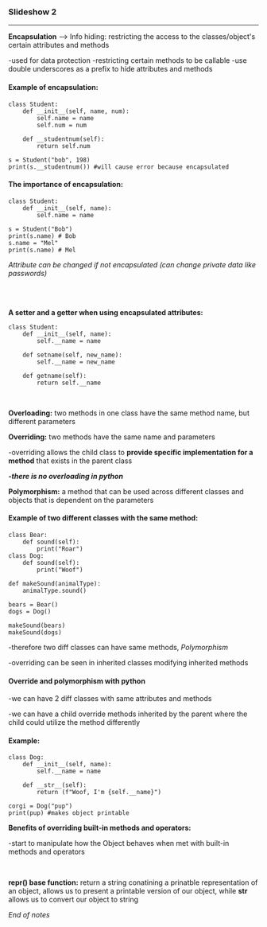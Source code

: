 ### Slideshow 2

---
**Encapsulation** --> Info hiding: restricting the access to the classes/object's certain attributes and methods

  -used for data protection
  -restricting certain methods to be callable 
  -use double underscores as a prefix to hide attributes and methods

#### Example of encapsulation: 

    class Student:
        def __init__(self, name, num):
            self.name = name
            self.num = num 

        def __studentnum(self):
            return self.num

    s = Student("bob", 198)
    print(s.__studentnum()) #will cause error because encapsulated 

#### The importance of encapsulation: 

    class Student:
        def __init__(self, name):
            self.name = name

    s = Student("Bob")
    print(s.name) # Bob
    s.name = "Mel"
    print(s.name) # Mel

_Attribute can be changed if not encapsulated (can change private data like passwords)_ 

</br>
</br>

**A setter and a getter when using encapsulated attributes:**

    class Student:
        def __init__(self, name):
            self.__name = name

        def setname(self, new_name):
            self.__name = new_name

        def getname(self):
            return self.__name


</br>

**Overloading:** two methods in one class have the same method name, but different parameters

**Overriding:** two methods have the same name and parameters

-overriding allows the child class to **provide specific implementation for a method** that exists in the parent class

_**-there is no overloading in python**_

**Polymorphism:** a method that can be used across different classes and objects that is dependent on the parameters 

#### Example of two different classes with the same method:

    class Bear:
        def sound(self):
            print("Roar")
    class Dog:
        def sound(self):
            print("Woof")

    def makeSound(animalType):
        animalType.sound()

    bears = Bear()
    dogs = Dog()

    makeSound(bears)
    makeSound(dogs)

-therefore two diff classes can have same methods, *Polymorphism*

-overriding can be seen in inherited classes modifying inherited methods 

#### Override and polymorphism with python

-we can have 2 diff classes with same attributes and methods 

-we can have a child override methods inherited by the parent where the child could utilize the method differently 

#### Example: 

    class Dog:
        def __init__(self, name):
            self.__name = name 

        def __str__(self):
            return (f"Woof, I'm {self.__name}")

    corgi = Dog("pup")
    print(pup) #makes object printable 

**Benefits of overriding built-in methods and operators:**

-start to manipulate how the Object behaves when met with built-in methods and operators 

</br>

**__repr__() base function:** return a string conatining a prinatble representation of an object, allows us to present a printable version of our object, while __str__ allows us to convert our object to string

_End of notes_
